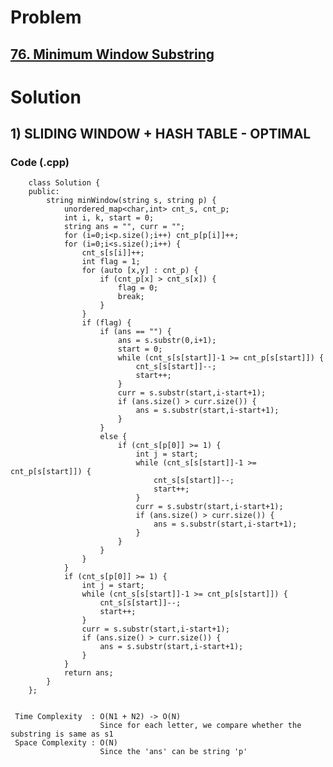 # Problem

## [76. Minimum Window Substring](https://leetcode.com/problems/minimum-window-substring/)


# Solution 

## 1) SLIDING WINDOW + HASH TABLE - OPTIMAL

       
   ### Code (.cpp)
   
        class Solution {
        public:
            string minWindow(string s, string p) {
                unordered_map<char,int> cnt_s, cnt_p;
                int i, k, start = 0;
                string ans = "", curr = "";
                for (i=0;i<p.size();i++) cnt_p[p[i]]++;
                for (i=0;i<s.size();i++) {
                    cnt_s[s[i]]++;
                    int flag = 1;
                    for (auto [x,y] : cnt_p) {
                        if (cnt_p[x] > cnt_s[x]) {
                            flag = 0;
                            break;
                        }
                    }
                    if (flag) {
                        if (ans == "") {
                            ans = s.substr(0,i+1);
                            start = 0;
                            while (cnt_s[s[start]]-1 >= cnt_p[s[start]]) {
                                cnt_s[s[start]]--;
                                start++;
                            }
                            curr = s.substr(start,i-start+1);
                            if (ans.size() > curr.size()) {
                                ans = s.substr(start,i-start+1);
                            }
                        }
                        else {
                            if (cnt_s[p[0]] >= 1) {
                                int j = start;
                                while (cnt_s[s[start]]-1 >= cnt_p[s[start]]) {
                                    cnt_s[s[start]]--;
                                    start++;
                                }
                                curr = s.substr(start,i-start+1);
                                if (ans.size() > curr.size()) {
                                    ans = s.substr(start,i-start+1);
                                }
                            }
                        }
                    }
                }
                if (cnt_s[p[0]] >= 1) {
                    int j = start;
                    while (cnt_s[s[start]]-1 >= cnt_p[s[start]]) {
                        cnt_s[s[start]]--;
                        start++;
                    }
                    curr = s.substr(start,i-start+1);
                    if (ans.size() > curr.size()) {
                        ans = s.substr(start,i-start+1);
                    }
                }
                return ans;
            }
        };
     
     
     Time Complexity  : O(N1 + N2) -> O(N)
                        Since for each letter, we compare whether the substring is same as s1 
     Space Complexity : O(N)
                        Since the 'ans' can be string 'p'
        
